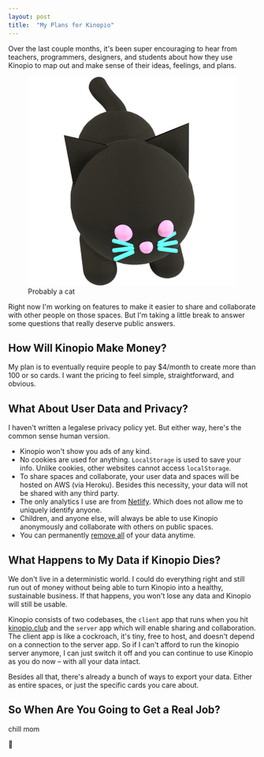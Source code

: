 ```yaml
---
layout: post
title:  "My Plans for Kinopio"
---
```


Over the last couple months, it's been super encouraging to hear from teachers, programmers, designers, and students about how they use Kinopio to map out and make sense of their ideas, feelings, and plans.

<figure>
  <img src="/images/2019/kinopio-cat.png" class="no-shadow">
  <figcaption>Probably a cat</figcaption>
</figure>

Right now I'm working on features to make it easier to share and collaborate with other people on those spaces. But I'm taking a little break to answer some  questions that really deserve public answers.

## How Will Kinopio Make Money?

My plan is to eventually require people to pay $4/month to create more than 100 or so cards. I want the pricing to feel simple, straightforward, and obvious. 

## What About User Data and Privacy?

I haven't written a legalese privacy policy yet. But either way, here's the common sense human version. 

- Kinopio won't show you ads of any kind. 
- No cookies are used for anything. `LocalStorage` is used to save your info. Unlike cookies, other websites cannot access `localStorage`.
- To share spaces and collaborate, your user data and spaces will be hosted on AWS (via Heroku). Besides this necessity, your data will not be shared with any third party.
- The only analytics I use are from [Netlify](https://www.netlify.com/products/analytics/). Which does not allow me to uniquely identify anyone.
- Children, and anyone else, will always be able to use Kinopio anonymously and collaborate with others on public spaces.
- You can permanently [remove all](https://www.are.na/block/4788320) of your data anytime.

## What Happens to My Data if Kinopio Dies?

We don't live in a deterministic world. I could do everything right and still run out of money without being able to turn Kinopio into a healthy, sustainable business. If that happens, you won't lose any data and Kinopio will still be usable. 

Kinopio consists of two codebases, the `client` app that runs when you hit [kinopio.club](https://kinopio.club) and the `server` app which will enable sharing and collaboration. The client app is like a cockroach, it's tiny, free to host, and doesn't depend on a connection to the server app. So if I can't afford to run the kinopio server anymore, I can just switch it off and you can continue to use Kinopio as you do now – with all your data intact.

Besides all that, there's already a bunch of ways to export your data. Either as entire spaces, or just the specific cards you care about.

## So When Are You Going to Get a Real Job?

chill mom

🌱